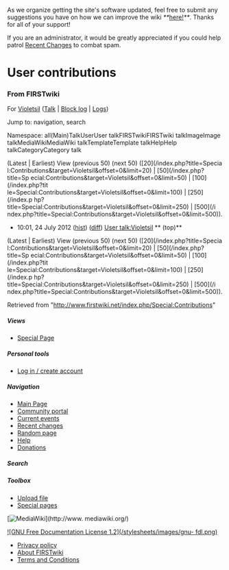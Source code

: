 As we organize getting the site's software updated, feel free to submit any
suggestions you have on how we can improve the wiki
_**_[here!](/index.php/User:Hallry/Suggestions "User:Hallry/Suggestions"
)_**_. Thanks for all of your support!

If you are an administrator, it would be greatly appreciated if you could help
patrol [Recent Changes](/index.php/Special:Recentchanges
"Special:Recentchanges" ) to combat spam.

# User contributions

### From FIRSTwiki

For [Violetsil](/index.php?title=User:Violetsil&action=edit "User:Violetsil" )
([Talk](/index.php/User_talk:Violetsil "User talk:Violetsil" ) | [Block
log](/index.php?title=Special:Log&type=block&page=User:Violetsil "Special:Log"
) | [Logs](/index.php?title=Special:Log&user=Violetsil "Special:Log" ))

Jump to: navigation, search

Namespace:  all(Main)TalkUserUser talkFIRSTwikiFIRSTwiki talkImageImage
talkMediaWikiMediaWiki talkTemplateTemplate talkHelpHelp talkCategoryCategory
talk

(Latest | Earliest) View (previous 50) (next 50) ([20](/index.php?title=Specia
l:Contributions&target=Violetsil&offset=0&limit=20) | [50](/index.php?title=Sp
ecial:Contributions&target=Violetsil&offset=0&limit=50) | [100](/index.php?tit
le=Special:Contributions&target=Violetsil&offset=0&limit=100) | [250](/index.p
hp?title=Special:Contributions&target=Violetsil&offset=0&limit=250) | [500](/i
ndex.php?title=Special:Contributions&target=Violetsil&offset=0&limit=500)).

  * 10:01, 24 July 2012 ([hist](/index.php?title=User_talk:Violetsil&action=history "User talk:Violetsil" )) ([diff](/index.php?title=User_talk:Violetsil&diff=prev&oldid=268877 "User talk:Violetsil" )) [User talk:Violetsil](/index.php/User_talk:Violetsil "User talk:Violetsil" ) ** (top)**

(Latest | Earliest) View (previous 50) (next 50) ([20](/index.php?title=Specia
l:Contributions&target=Violetsil&offset=0&limit=20) | [50](/index.php?title=Sp
ecial:Contributions&target=Violetsil&offset=0&limit=50) | [100](/index.php?tit
le=Special:Contributions&target=Violetsil&offset=0&limit=100) | [250](/index.p
hp?title=Special:Contributions&target=Violetsil&offset=0&limit=250) | [500](/i
ndex.php?title=Special:Contributions&target=Violetsil&offset=0&limit=500)).

Retrieved from "<http://www.firstwiki.net/index.php/Special:Contributions>"

##### Views

  * [Special Page](/index.php/Special:Contributions/Violetsil)

##### Personal tools

  * [Log in / create account](/index.php?title=Special:Userlogin&returnto=Special:Contributions)

[](/index.php/Main_Page "Main Page" )

##### Navigation

  * [Main Page](/index.php/Main_Page)
  * [Community portal](/index.php/FIRSTwiki:Community_portal)
  * [Current events](/index.php/Current_events)
  * [Recent changes](/index.php/Special:Recentchanges)
  * [Random page](/index.php/Special:Random)
  * [Help](/index.php/FIRSTwiki:Help)
  * [Donations](/index.php/FIRSTwiki:Site_support)

##### Search



##### Toolbox

  * [Upload file](/index.php/Special:Upload)
  * [Special pages](/index.php/Special:Specialpages)

[![MediaWiki](/skins/common/images/poweredby_mediawiki_88x31.png)](http://www.
mediawiki.org/)

[![GNU Free Documentation License 1.2](/stylesheets/images/gnu-
fdl.png)](http://www.gnu.org/copyleft/fdl.html)

  * [Privacy policy](/index.php/FIRSTwiki:Privacy_policy "FIRSTwiki:Privacy policy" )
  * [About FIRSTwiki](/index.php/FIRSTwiki:About "FIRSTwiki:About" )
  * [Terms and Conditions](/index.php/FIRSTwiki:Terms_and_conditions "FIRSTwiki:Terms and conditions" )

